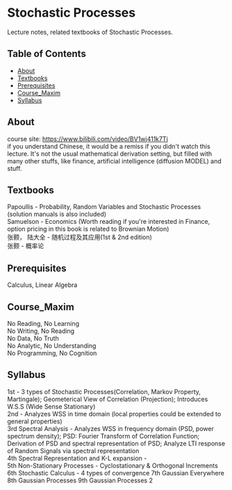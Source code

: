 # Stochastic Processes

Lecture notes, related textbooks of Stochastic Processes.

## Table of Contents

- [About](#about)
- [Textbooks](#textbooks)
- [Prerequisites](#prerequisites)
- [Course_Maxim](#course_maxim)
- [Syllabus](#syllabus)

## About

course site: https://www.bilibili.com/video/BV1wj411k7Tj <br>
if you understand Chinese, it would be a remiss if you didn't watch this lecture. It's not the usual mathematical derivation setting, but filled with many other stuffs, like finance, artificial intelligence (diffusion MODEL) and stuff.

## Textbooks

Papoullis - Probability, Random Variables and Stochastic Processes (solution manuals is also included) <br>
Samuelson - Economics (Worth reading if you're interested in Finance, option pricing in this book is related to Brownian Motion)<br>
张颢， 陆大全 - 随机过程及其应用(1st & 2nd edition)<br>
张颢 - 概率论

## Prerequisites

Calculus, Linear Algebra

## Course_Maxim
No Reading, No Learning <br>
No Writing, No Reading <br>
No Data, No Truth <br>
No Analytic, No Understanding <br>
No Programming, No Cognition 

## Syllabus
1st - 3 types of Stochastic Processes(Correlation, Markov Property, Martingale); Geometerical View of Correlation (Projection); Introduces W.S.S (Wide Sense Stationary) <br>
2nd - Analyzes WSS in time domain (local properties could be extended to general properties) <br>
3rd Spectral Analysis - Analyzes WSS in frequency domain (PSD, power spectrum density); PSD: Fourier Transform of Correlation Function; Derivation of PSD and spectral representation of PSD; Analyze LTI response of Random Signals via spectral representation <br>
4th Spectral Representation and K-L expansion - <br>
5th Non-Stationary Processes - Cyclostationary & Orthogonal Increments
6th Stochastic Calculus - 4 types of convergence
7th Gaussian Everywhere
8th Gaussian Processes
9th Gaussian Processes 2